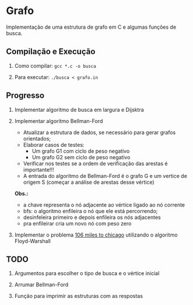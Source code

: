 # Grafo

Implementação de uma estrutura de grafo em C e algumas funções de busca.

## Compilação e Execução

1. Como compilar:
```gcc *.c -o busca```

2. Para executar:
```./busca < grafo.in```

## Progresso

1. Implementar algoritmo de busca em largura e Dijsktra

2. Implementar algoritmo Bellman-Ford 
    - Atualizar a estrutura de dados, se necessário para gerar grafos orientados;
    - Elaborar casos de testes:
      * Um grafo G1 com ciclo de peso negativo
      * Um grafo G2 sem ciclo de peso negativo
    - Verificar nos testes se a ordem de verificação das arestas é importante!!!
    - A entrada do algoritmo de Bellman-Ford é o grafo G e um vertice de origem S (começar a análise de arestas desse vértice)

	**Obs.:**
	- a chave representa o nó adjacente ao vértice ligado ao nó corrente
    - bfs: o algoritmo enfileira o nó que ele está percorrendo;
	- desinfeleira primeiro e depois enfileira os nós adjacentes
	- pra enfileirar cria um novo nó com peso zero

3. Implementar o problema [106 miles to chicago](https://www.urionlinejudge.com.br/judge/en/problems/view/1655) utilizando o algoritmo Floyd-Warshall

## TODO

1. Argumentos para escolher o tipo de busca e o vértice inicial

2. Arrumar Bellman-Ford

3. Função para imprimir as estruturas com as respostas
